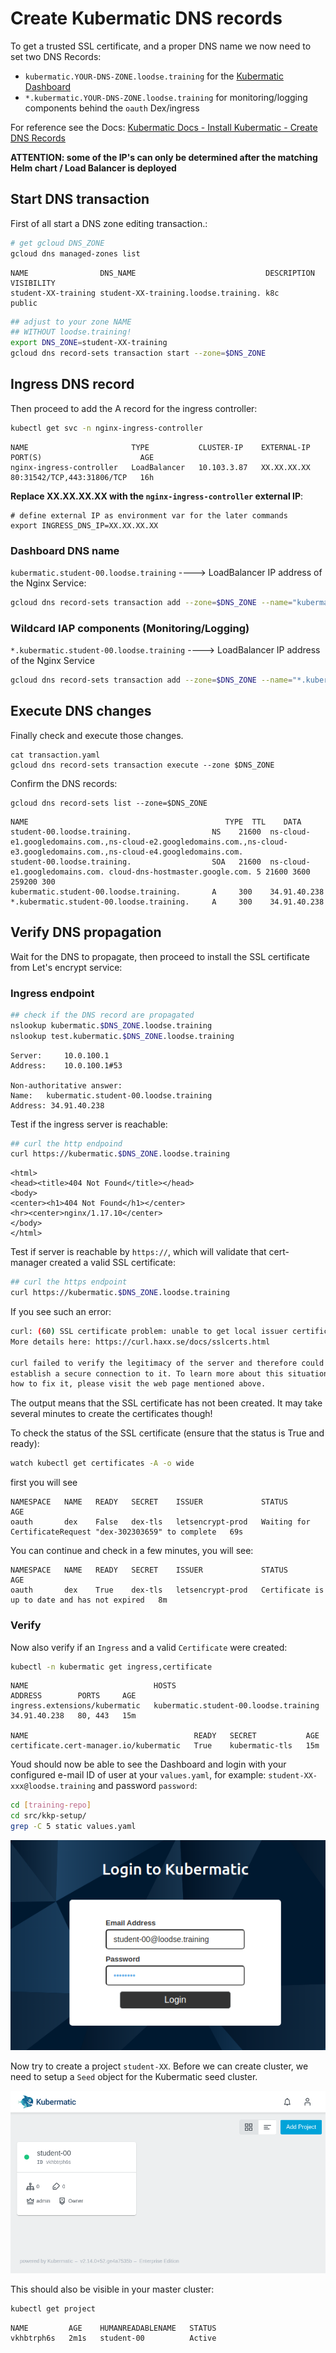 # Create Kubermatic DNS records

To get a trusted SSL certificate, and a proper DNS name we now need to set two DNS Records:
- `kubermatic.YOUR-DNS-ZONE.loodse.training` for the [Kubermatic Dashboard](https://github.com/kubermatic/dashboard)
- `*.kubermatic.YOUR-DNS-ZONE.loodse.training` for monitoring/logging components behind the `oauth` Dex/ingress

For reference see the Docs: [Kubermatic Docs - Install Kubermatic - Create DNS Records](https://docs.kubermatic.com/kubermatic/master/installation/install_kubermatic/#create-dns-records)

**ATTENTION: some of the IP's can only be determined after the matching Helm chart / Load Balancer is deployed**

## Start DNS transaction

First of all start a DNS zone editing transaction.:

```bash
# get gcloud DNS_ZONE
gcloud dns managed-zones list
```
```
NAME                DNS_NAME                             DESCRIPTION  VISIBILITY
student-XX-training student-XX-training.loodse.training. k8c          public
```
```bash
## adjust to your zone NAME 
## WITHOUT loodse.training!
export DNS_ZONE=student-XX-training
gcloud dns record-sets transaction start --zone=$DNS_ZONE
```

## Ingress DNS record
Then proceed to add the A record for the ingress controller:

```bash
kubectl get svc -n nginx-ingress-controller 
```
```
NAME                       TYPE           CLUSTER-IP    EXTERNAL-IP    PORT(S)                      AGE
nginx-ingress-controller   LoadBalancer   10.103.3.87   XX.XX.XX.XX   80:31542/TCP,443:31806/TCP   16h
```
**Replace  XX.XX.XX.XX with the `nginx-ingress-controller` external IP**:
```
# define external IP as environment var for the later commands
export INGRESS_DNS_IP=XX.XX.XX.XX
```

### Dashboard DNS name
`kubermatic.student-00.loodse.training`  ---->  LoadBalancer IP address of the Nginx Service:

```bash
gcloud dns record-sets transaction add --zone=$DNS_ZONE --name="kubermatic.$DNS_ZONE.loodse.training" --ttl 300 --type A $INGRESS_DNS_IP
```
### Wildcard IAP components (Monitoring/Logging)
`*.kubermatic.student-00.loodse.training`  ---->  LoadBalancer IP address of the Nginx Service

```bash
gcloud dns record-sets transaction add --zone=$DNS_ZONE --name="*.kubermatic.$DNS_ZONE.loodse.training" --ttl 300 --type A $INGRESS_DNS_IP
```

## Execute DNS changes

Finally check and execute those changes.
```                    
cat transaction.yaml
gcloud dns record-sets transaction execute --zone $DNS_ZONE
```

Confirm the DNS records:

```
gcloud dns record-sets list --zone=$DNS_ZONE
```
```
NAME                                            TYPE  TTL    DATA
student-00.loodse.training.                  NS    21600  ns-cloud-e1.googledomains.com.,ns-cloud-e2.googledomains.com.,ns-cloud-e3.googledomains.com.,ns-cloud-e4.googledomains.com.
student-00.loodse.training.                  SOA   21600  ns-cloud-e1.googledomains.com. cloud-dns-hostmaster.google.com. 5 21600 3600 259200 300
kubermatic.student-00.loodse.training.       A     300    34.91.40.238
*.kubermatic.student-00.loodse.training.     A     300    34.91.40.238
```

## Verify DNS propagation

Wait for the DNS to propagate, then proceed to install the SSL certificate from Let's encrypt service:

### Ingress endpoint
```bash
## check if the DNS record are propagated
nslookup kubermatic.$DNS_ZONE.loodse.training
nslookup test.kubermatic.$DNS_ZONE.loodse.training
```
```
Server:		10.0.100.1
Address:	10.0.100.1#53

Non-authoritative answer:
Name:	kubermatic.student-00.loodse.training
Address: 34.91.40.238
```
Test if the ingress server is reachable:
```bash
## curl the http endpoind
curl https://kubermatic.$DNS_ZONE.loodse.training
```
```
<html>
<head><title>404 Not Found</title></head>
<body>
<center><h1>404 Not Found</h1></center>
<hr><center>nginx/1.17.10</center>
</body>
</html>
```

Test if server is reachable by `https://`, which will validate that cert-manager created a valid SSL certificate:
```bash
## curl the https endpoint
curl https://kubermatic.$DNS_ZONE.loodse.training
```
If you see such an error:
```bash
curl: (60) SSL certificate problem: unable to get local issuer certificate
More details here: https://curl.haxx.se/docs/sslcerts.html

curl failed to verify the legitimacy of the server and therefore could not
establish a secure connection to it. To learn more about this situation and
how to fix it, please visit the web page mentioned above.
```
The output means that the SSL certificate has not been created. It may take several minutes to create the certificates though!

To check the status of the SSL certificate (ensure that the status is True and ready):
```bash
watch kubectl get certificates -A -o wide
```
first you will see
```
NAMESPACE   NAME   READY   SECRET    ISSUER             STATUS                                                       AGE
oauth       dex    False   dex-tls   letsencrypt-prod   Waiting for CertificateRequest "dex-302303659" to complete   69s
```
You can continue and check in a few minutes, you will see:
```
NAMESPACE   NAME   READY   SECRET    ISSUER             STATUS                                          AGE
oauth       dex    True    dex-tls   letsencrypt-prod   Certificate is up to date and has not expired   8m
```

### Verify

Now also verify if an `Ingress` and a valid `Certificate` were created:
```bash
kubectl -n kubermatic get ingress,certificate
```
```
NAME                            HOSTS                                      ADDRESS        PORTS     AGE
ingress.extensions/kubermatic   kubermatic.student-00.loodse.training   34.91.40.238   80, 443   15m

NAME                                     READY   SECRET           AGE
certificate.cert-manager.io/kubermatic   True    kubermatic-tls   15m
```

Youd should now be able to see the Dashboard and login with your configured e-mail ID of user at your `values.yaml`, for example: `student-XX-xxx@loodse.training` and password `password`:
```bash
cd [training-repo]
cd src/kkp-setup/
grep -C 5 static values.yaml
```

![Kubermatic Login](../../.pics/k8c_login.png)

Now try to create a project `student-XX`. Before we can create cluster, we need to setup a `Seed` object for the Kubermatic seed cluster.

![Kubermatic Project](../../.pics/k8c_project.png)

This should also be visible in your master cluster:
```bash
kubectl get project
```
```
NAME         AGE    HUMANREADABLENAME   STATUS
vkhbtrph6s   2m1s   student-00          Active
```
